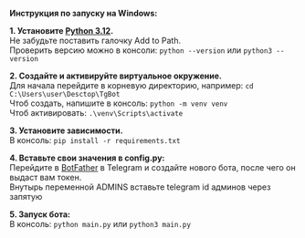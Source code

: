 <strong>Инструкция по запуску на Windows:</strong>

<b>1. Установите [Python 3.12](https://www.python.org/downloads/release/python-3127/).</b><br>
    Не забудьте поставить галочку Add to Path.</b><br>
    Проверить версию можно в консоли: ```python --version``` или ```python3 --version```

<b>2. Создайте и активируйте виртуальное окружение.</b><br>
    Для начала перейдите в корневую директорию, например: ```cd C:\Users\user\Desctop\TgBot```<br>
    Чтоб создать, напишите в консоль: ```python -m venv venv```<br>
    Чтоб активировать: ```.\venv\Scripts\activate```

<b>3. Установите зависимости.</b><br>
    В консоль: ```pip install -r requirements.txt```

<b>4. Вставьте свои значения в config.py:</b><br>
    Перейдите в [BotFather](https://t.me/BotFather) в Telegram и создайте нового бота, после чего он выдаст вам токен.<br>
    Внутырь переменной ADMINS вставьте telegram id админов через запятую

<b>5. Запуск бота:</b><br>
    В консоль: ```python main.py``` или ```python3 main.py```
